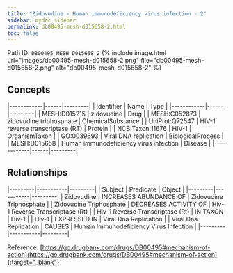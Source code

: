 ```yaml
---
title: "Zidovudine - Human immunodeficiency virus infection - 2"
sidebar: mydoc_sidebar
permalink: db00495-mesh-d015658-2.html
toc: false 
---
```



Path ID: `DB00495_MESH_D015658_2`
{% include image.html url="images/db00495-mesh-d015658-2.png" file="db00495-mesh-d015658-2.png" alt="db00495-mesh-d015658-2" %}

## Concepts

|------------|------|---------|
| Identifier | Name | Type    |
|------------|------|---------|
| MESH:D015215 | zidovudine | Drug |
| MESH:C052873 | zidovudine triphosphate | ChemicalSubstance |
| UniProt:Q72547 | HIV-1 reverse transcriptase (RT) | Protein |
| NCBITaxon:11676 | HIV-1 | OrganismTaxon |
| GO:0039693 | Viral DNA replication | BiologicalProcess |
| MESH:D015658 | Human immunodeficiency virus infection | Disease |
|------------|------|---------|

## Relationships

|---------|-----------|---------|
| Subject | Predicate | Object  |
|---------|-----------|---------|
| Zidovudine | INCREASES ABUNDANCE OF | Zidovudine Triphosphate |
| Zidovudine Triphosphate | DECREASES ACTIVITY OF | Hiv-1 Reverse Transcriptase (Rt) |
| Hiv-1 Reverse Transcriptase (Rt) | IN TAXON | Hiv-1 |
| Hiv-1 | EXPRESSED IN | Viral Dna Replication |
| Viral Dna Replication | CAUSES | Human Immunodeficiency Virus Infection |
|---------|-----------|---------|

Reference: [https://go.drugbank.com/drugs/DB00495#mechanism-of-action](https://go.drugbank.com/drugs/DB00495#mechanism-of-action){:target="_blank"}